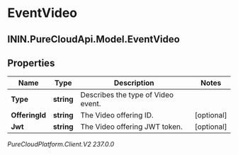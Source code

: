 # EventVideo

## ININ.PureCloudApi.Model.EventVideo

## Properties

|Name | Type | Description | Notes|
|------------ | ------------- | ------------- | -------------|
| **Type** | **string** | Describes the type of Video event. | |
| **OfferingId** | **string** | The Video offering ID. | [optional] |
| **Jwt** | **string** | The Video offering JWT token. | [optional] |



_PureCloudPlatform.Client.V2 237.0.0_
